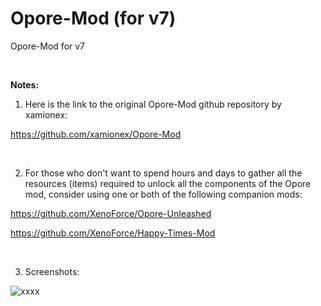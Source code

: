 # Opore-Mod (for v7)
Opore-Mod for v7

<br>

**Notes:**

1. Here is the link to the original Opore-Mod github repository by xamionex:

https://github.com/xamionex/Opore-Mod

<br>

2. For those who don't want to spend hours and days to gather all the resources (items) required to unlock all the components of the Opore mod, consider using one or both of the following companion mods:

https://github.com/XenoForce/Opore-Unleashed

https://github.com/XenoForce/Happy-Times-Mod

<br>

3. Screenshots:

![xxxx](https://)

<br>
